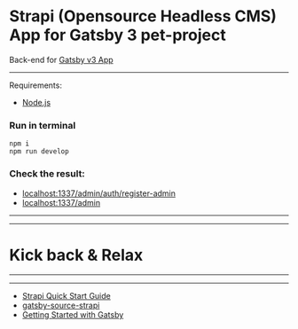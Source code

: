 # Strapi (Opensource Headless CMS) App for Gatsby 3 pet-project

Back-end for [Gatsby v3 App](https://github.com/WebDevelopUa/gatsby_02)

-------

Requirements:

- [Node.js](https://nodejs.org/uk/)

### Run in terminal

``` 
npm i
npm run develop
```

### Check the result:

- [localhost:1337/admin/auth/register-admin](http://localhost:1337/admin/auth/register-admin)
- [localhost:1337/admin](http://localhost:1337/admin)

-----
-----

# Kick back & Relax

-----
-----

- [Strapi Quick Start Guide](https://strapi.io/documentation/developer-docs/latest/getting-started/quick-start.html#_1-install-strapi-and-create-a-new-project)
- [gatsby-source-strapi](https://www.npmjs.com/package/gatsby-source-strapi)
- [Getting Started with Gatsby](https://strapi.io/documentation/developer-docs/latest/developer-resources/content-api/integrations/gatsby.html#create-a-gatsby-app)

